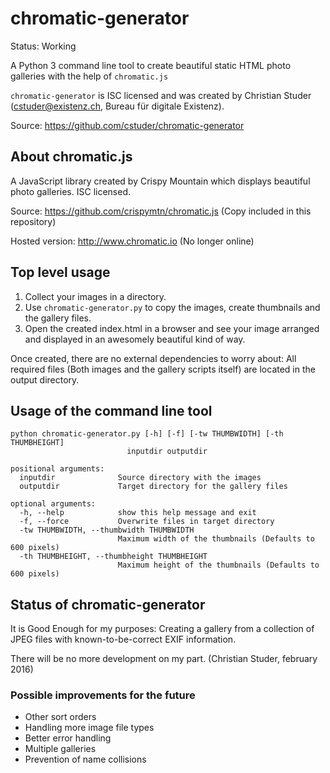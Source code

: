 # chromatic-generator

Status: Working

A Python 3 command line tool to create beautiful static HTML photo galleries with the help of `chromatic.js`

`chromatic-generator` is ISC licensed and was created by Christian Studer (cstuder@existenz.ch, Bureau für digitale Existenz).

Source: <https://github.com/cstuder/chromatic-generator>

## About chromatic.js

A JavaScript library created by Crispy Mountain which displays beautiful photo galleries. ISC licensed.

Source: <https://github.com/crispymtn/chromatic.js> (Copy included in this repository)

Hosted version: <http://www.chromatic.io> (No longer online)

## Top level usage

1. Collect your images in a directory.
2. Use `chromatic-generator.py` to copy the images, create thumbnails and the gallery files.
3. Open the created index.html in a browser and see your image arranged and displayed in an awesomely beautiful kind of way.

Once created, there are no external dependencies to worry about: All required files (Both images and the gallery scripts itself) are located in the output directory.

## Usage of the command line tool

    python chromatic-generator.py [-h] [-f] [-tw THUMBWIDTH] [-th THUMBHEIGHT]
                              inputdir outputdir

    positional arguments:
      inputdir              Source directory with the images
      outputdir             Target directory for the gallery files

    optional arguments:
      -h, --help            show this help message and exit
      -f, --force           Overwrite files in target directory
      -tw THUMBWIDTH, --thumbwidth THUMBWIDTH
                            Maximum width of the thumbnails (Defaults to 600 pixels)
      -th THUMBHEIGHT, --thumbheight THUMBHEIGHT
                            Maximum height of the thumbnails (Defaults to 600 pixels)

## Status of chromatic-generator

It is Good Enough for my purposes: Creating a gallery from a collection of JPEG files with known-to-be-correct EXIF information.

There will be no more development on my part. (Christian Studer, february 2016)

### Possible improvements for the future

- Other sort orders
- Handling more image file types
- Better error handling
- Multiple galleries
- Prevention of name collisions
